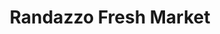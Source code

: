 ---
title: "Randazzo Fresh Market"
url: /dearborn-heights/randazzo-fresh-market/
shop: supermarket
---